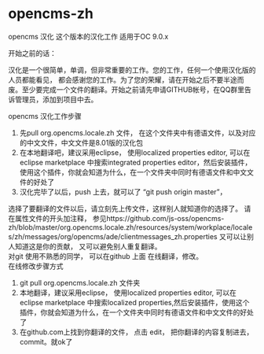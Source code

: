opencms-zh
==========

opencms 汉化
这个版本的汉化工作 适用于OC 9.0.x

开始之前的话：

汉化是一个很简单，单调，但非常重要的工作。您的工作，任何一个使用汉化版的人员都能看见， 都会感谢您的工作。为了您的荣耀，请在开始之后不要半途而废。至少要完成一个文件的翻译。开始之前请先申请GITHUB帐号，在QQ群里告诉管理员，添加到项目中去。

opencms 汉化工作步骤
<ol>
<li>先pull org.opencms.locale.zh 文件， 在这个文件夹中有德语文件，以及对应的中文文件，中文文件是8.01版的汉化包</li>
<li>在本地翻译吧，建议采用eclipse， 使用localized properties editor, 可以在eclipse marketplace 中搜索integrated properties editor，然后安装插件，使用这个插件，你就会知道为什么，在一个文件夹中同时有德语文件和中文文件的好处了</li>
<li>汉化完毕了以后，push 上去，就可以了 “git push origin master”，</li>
</ol>
选择了要翻译的文件以后，请立刻先上传文件，这样别人就知道你的选择了。
请在属性文件的开头加注释， 参见https://github.com/js-oss/opencms-zh/blob/master/org.opencms.locale.zh/resources/system/workplace/locales/zh/messages/org/opencms/ade/clientmessages_zh.properties 又可以让别人知道这是你的贡献， 又可以避免别人重复翻译。
<br>
对git 使用不熟悉的同学， 可以在github 上面 在线翻译，修改。
<br>
在线修改步骤方式
<ol>
<li>git pull org.opencms.locale.zh 文件夹</li>
<li>本地翻译，建议采用eclipse， 使用localized properties editor, 可以在eclipse marketplace 中搜索localized properties,然后安装插件，使用这个插件，你就会知道为什么，在一个文件夹中同时有德语文件和中文文件的好处了</li>
<li>在github.com上找到你翻译的文件， 点击 edit， 把你翻译的内容复制进去， commit。就ok了</li>
</ol>
